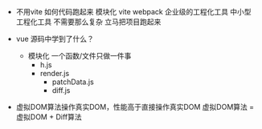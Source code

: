 - 不用vite 如何代码跑起来
    模块化
    vite  webpack  企业级的工程化工具
    中小型工程化工具  不需要那么复杂 立马把项目跑起来

- vue 源码中学到了什么？
    - 模块化
        一个函数/文件只做一件事
        - h.js
        - render.js
            - patchData.js
            - diff.js

- 虚拟DOM算法操作真实DOM，性能高于直接操作真实DOM
    虚拟DOM算法 = 虚拟DOM + Diff算法


